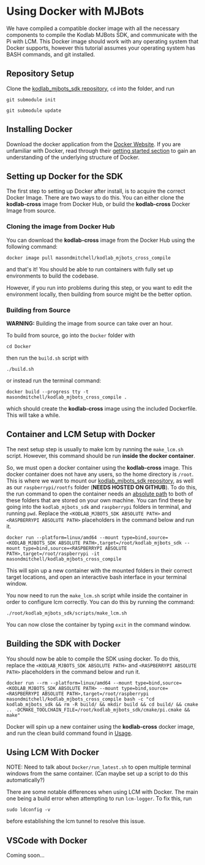 # Using Docker with MJBots
We have compiled a compatible docker image with all the necessary components to compile the Kodlab MJBots SDK, and communicate with the Pi with LCM. This Docker image should work with any operating system that Docker supports, however this tutorial assumes your operating system has BASH commands, and git installed.

## Repository Setup
Clone the [kodlab_mjbots_sdk repository](https://github.com/KodlabPenn/kodlab_mjbots_sdk), `cd` into the folder, and run
```console
git submodule init
```
```console
git submodule update
```

## Installing Docker
Download the docker application from the [Docker Website](https://docs.docker.com/get-docker/). If you are unfamiliar with Docker, read through their [getting started section](https://docs.docker.com/get-started/)  to gain an understanding of the underlying structure of Docker. 

## Setting up Docker for the SDK
The first step to setting up Docker after install, is to acquire the correct Docker Image. There are two ways to do this. You can either clone the **kodlab-cross** image from Docker Hub, or build the **kodlab-cross** Docker Image from source. 

### Cloning the image from Docker Hub

You can download the **kodlab-cross** image from the Docker Hub using the following command:

```console
docker image pull masondmitchell/kodlab_mjbots_cross_compile
```

and that's it! You should be able to run containers with fully set up environments to build the codebase. 

However, if you run into problems during this step, or you want to edit the environment locally, then building from source might be the better option. 

### Building from Source
**WARNING:** Building the image from source can take over an hour. 

To build from source, go into the `Docker` folder with 
```console
cd Docker
``` 
then run the `build.sh` script with
```console
./build.sh
```
or instead run the terminal command:
```console
docker build --progress tty -t masondmitchell/kodlab_mjbots_cross_compile .
```
which should create the **kodlab-cross** image using the included Dockerfile. This will take a while.

## Container and LCM Setup with Docker

The next setup step is usually to make lcm by running the `make_lcm.sh` script. However, this command should be run **inside the docker container**. 

So, we must open a docker container using the **kodlab-cross** image. This docker container does not have any users, so the home directory is `/root`. This is where we want to mount our [kodlab_mjbots_sdk repository](https://github.com/KodlabPenn/kodlab_mjbots_sdk), as well as our `raspberrypi/rootfs` folder (**NEEDS HOSTED ON GITHUB**). To do this, the run command to open the container needs an [absolute path](https://www.computerhope.com/issues/ch001708.htm) to both of these folders that are stored on your own machine. You can find these by going into the `kodlab_mjbots_sdk` and `raspberrypi` folders in terminal, and running `pwd`. Replace the `<KODLAB_MJBOTS_SDK ABSOLUTE PATH>` and `<RASPBERRYPI ABSOLUTE PATH>` placeholders in the command below and run it.

```console
docker run --platform=linux/amd64 --mount type=bind,source=<KODLAB_MJBOTS_SDK ABSOLUTE PATH>,target=/root/kodlab_mjbots_sdk --mount type=bind,source=<RASPBERRYPI ABSOLUTE PATH>,target=/root/raspberrypi -it masondmitchell/kodlab_mjbots_cross_compile
```

This will spin up a new container with the mounted folders in their correct target locations, and open an interactive bash interface in your terminal window. 

You now need to run the `make_lcm.sh` script while inside the container in order to configure lcm correctly. You can do this by running the command:

```console
./root/kodlab_mjbots_sdk/scripts/make_lcm.sh
```

You can now close the container by typing `exit` in the command window. 

## Building the SDK with Docker

You should now be able to compile the SDK using docker. To do this, replace the `<KODLAB_MJBOTS_SDK ABSOLUTE PATH>` and `<RASPBERRYPI ABSOLUTE PATH>` placeholders in the command below and run it.

```console
docker run --rm --platform=linux/amd64 --mount type=bind,source=<KODLAB_MJBOTS_SDK ABSOLUTE PATH> --mount type=bind,source=<RASPBERRYPI ABSOLUTE PATH>,target=/root/raspberrypi masondmitchell/kodlab_mjbots_cross_compile bash -c "cd kodlab_mjbots_sdk && rm -R build/ && mkdir build && cd build/ && cmake .. -DCMAKE_TOOLCHAIN_FILE=/root/kodlab_mjbots_sdk/cmake/pi.cmake && make"
```

Docker will spin up a new container using the **kodlab-cross** docker image, and run the clean build command found in [Usage](https://kodlab-mjbots-sdk.readthedocs.io/en/latest/usage/#building).

## Using LCM With Docker
NOTE: Need to talk about `Docker/run_latest.sh` to open multiple terminal windows from the same container. (Can maybe set up a script to do this automatically?)

There are some notable differences when using LCM with Docker. The main one being a build error when attempting to run `lcm-logger`. To fix this, run 
```console
sudo ldconfig -v
```
before establishing the lcm tunnel to resolve this issue. 

## VSCode with Docker
 Coming soon...

